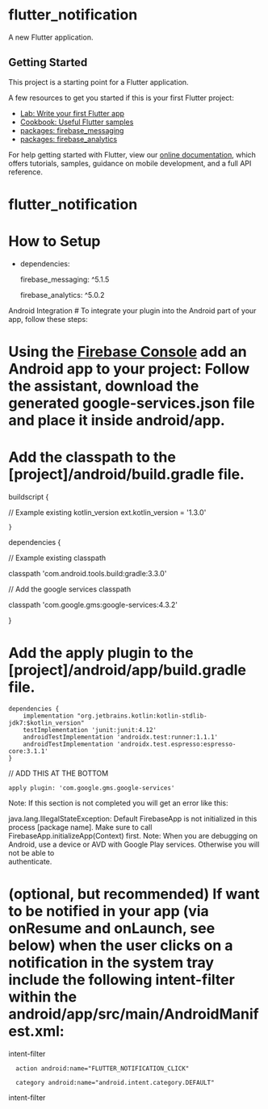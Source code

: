# flutter_notification

A new Flutter application.

## Getting Started

This project is a starting point for a Flutter application.

A few resources to get you started if this is your first Flutter project:

- [Lab: Write your first Flutter app](https://flutter.dev/docs/get-started/codelab)
- [Cookbook: Useful Flutter samples](https://flutter.dev/docs/cookbook)
- [packages: firebase_messaging](https://pub.dev/packages/firebase_messaging#-readme-tab-)
- [packages: firebase_analytics](https://pub.dev/packages/firebase_analytics)

For help getting started with Flutter, view our
[online documentation](https://flutter.dev/docs), which offers tutorials,
samples, guidance on mobile development, and a full API reference.



# flutter_notification

# How to Setup

- dependencies:

   firebase_messaging: ^5.1.5
   
   firebase_analytics: ^5.0.2

Android Integration #
To integrate your plugin into the Android part of your app, follow these steps:

# Using the [Firebase Console](https://console.firebase.google.com/u/0/) add an Android app to your project: Follow the assistant, download the generated google-services.json file and place it inside android/app.

# Add the classpath to the [project]/android/build.gradle file.

buildscript {

 // Example existing kotlin_version
    ext.kotlin_version = '1.3.0'
    
    }
    
dependencies {

  // Example existing classpath
  
  classpath 'com.android.tools.build:gradle:3.3.0'
  
  // Add the google services classpath
  
  classpath 'com.google.gms:google-services:4.3.2'
  
}

# Add the apply plugin to the [project]/android/app/build.gradle file.

    dependencies {
        implementation "org.jetbrains.kotlin:kotlin-stdlib-jdk7:$kotlin_version"
        testImplementation 'junit:junit:4.12'
        androidTestImplementation 'androidx.test:runner:1.1.1'
        androidTestImplementation 'androidx.test.espresso:espresso-core:3.1.1'
    }

   // ADD THIS AT THE BOTTOM
   
    apply plugin: 'com.google.gms.google-services'
    
    
   Note: If this section is not completed you will get an error like this:

   java.lang.IllegalStateException:
   Default FirebaseApp is not initialized in this process [package name].
   Make sure to call FirebaseApp.initializeApp(Context) first.
   Note: When you are debugging on Android, use a device or AVD with Google Play services. Otherwise you will not be able to     
   authenticate.

# (optional, but recommended) If want to be notified in your app (via onResume and onLaunch, see below) when the user clicks on    a notification in the system tray include the following intent-filter within the                android/app/src/main/AndroidManifest.xml:
   
 intent-filter
 
      action android:name="FLUTTER_NOTIFICATION_CLICK" 
      
      category android:name="android.intent.category.DEFAULT" 
      
intent-filter
  
  
